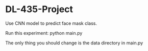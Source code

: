 # DL-435-Project

Use CNN model to predict face mask class.

Run this experiment:
python main.py

The only thing you should change is the data directory in main.py
